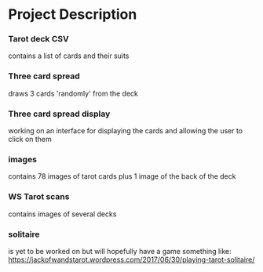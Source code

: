# Project Description

### Tarot deck CSV 
contains a list of cards and their suits

### Three card spread 
draws 3 cards 'randomly' from the deck

### Three card spread display
working on an interface for displaying the cards and allowing the user to click on them

### images 
contains 78 images of tarot cards plus 1 image of the back of the deck

### WS Tarot scans 
contains images of several decks

### solitaire 
is yet to be worked on but will hopefully have a game something like:
https://jackofwandstarot.wordpress.com/2017/06/30/playing-tarot-solitaire/